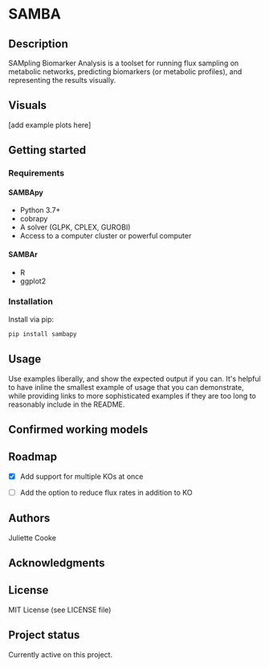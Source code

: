 # SAMBA
## Description
SAMpling Biomarker Analysis is a toolset for running flux sampling on metabolic networks, predicting biomarkers 
(or metabolic profiles), and representing the results visually.

## Visuals
[add example plots here]

## Getting started
### Requirements
#### SAMBApy
- Python 3.7+
- cobrapy
- A solver (GLPK, CPLEX, GUROBI)
- Access to a computer cluster or powerful computer
#### SAMBAr
- R
- ggplot2

### Installation
Install via pip:  

```bash
pip install sambapy
```

## Usage
Use examples liberally, and show the expected output if you can. It's helpful to have inline the smallest example of 
usage that you can demonstrate, while providing links to more sophisticated examples if they are too long to reasonably include in the README.

## Confirmed working models

## Roadmap
- [x] Add support for multiple KOs at once
- [ ] Add the option to reduce flux rates in addition to KO


## Authors
Juliette Cooke

## Acknowledgments


## License
MIT License (see LICENSE file)

## Project status
Currently active on this project. 